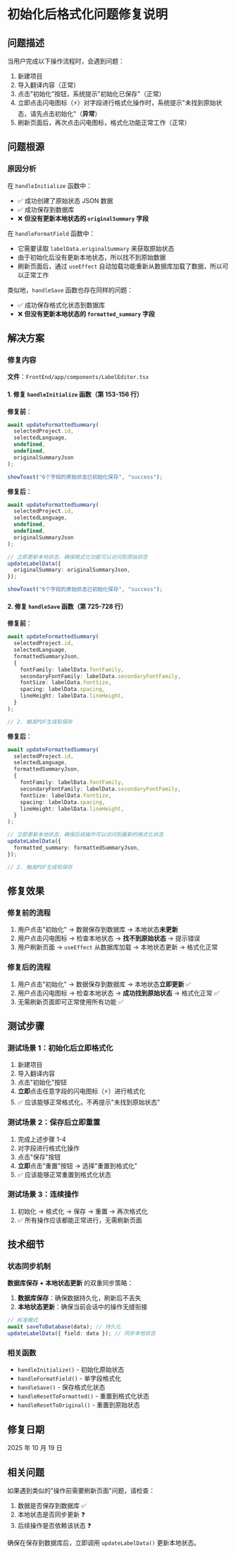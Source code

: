 # 初始化后格式化问题修复说明

## 问题描述

当用户完成以下操作流程时，会遇到问题：

1. 新建项目
2. 导入翻译内容（正常）
3. 点击"初始化"按钮，系统提示"初始化已保存"（正常）
4. 立即点击闪电图标（⚡）对字段进行格式化操作时，系统提示"未找到原始状态，请先点击初始化"（**异常**）
5. 刷新页面后，再次点击闪电图标，格式化功能正常工作（正常）

## 问题根源

### 原因分析

在 `handleInitialize` 函数中：

- ✅ 成功创建了原始状态 JSON 数据
- ✅ 成功保存到数据库
- ❌ **但没有更新本地状态的 `originalSummary` 字段**

在 `handleFormatField` 函数中：

- 它需要读取 `labelData.originalSummary` 来获取原始状态
- 由于初始化后没有更新本地状态，所以找不到原始数据
- 刷新页面后，通过 `useEffect` 自动加载功能重新从数据库加载了数据，所以可以正常工作

类似地，`handleSave` 函数也存在同样的问题：

- ✅ 成功保存格式化状态到数据库
- ❌ **但没有更新本地状态的 `formatted_summary` 字段**

## 解决方案

### 修复内容

**文件**：`FrontEnd/app/components/LabelEditor.tsx`

#### 1. 修复 `handleInitialize` 函数（第 153-156 行）

**修复前**：

```typescript
await updateFormattedSummary(
  selectedProject.id,
  selectedLanguage,
  undefined,
  undefined,
  originalSummaryJson
);

showToast("6个字段的原始状态已初始化保存", "success");
```

**修复后**：

```typescript
await updateFormattedSummary(
  selectedProject.id,
  selectedLanguage,
  undefined,
  undefined,
  originalSummaryJson
);

// 立即更新本地状态，确保格式化功能可以访问到原始状态
updateLabelData({
  originalSummary: originalSummaryJson,
});

showToast("6个字段的原始状态已初始化保存", "success");
```

#### 2. 修复 `handleSave` 函数（第 725-728 行）

**修复前**：

```typescript
await updateFormattedSummary(
  selectedProject.id,
  selectedLanguage,
  formattedSummaryJson,
  {
    fontFamily: labelData.fontFamily,
    secondaryFontFamily: labelData.secondaryFontFamily,
    fontSize: labelData.fontSize,
    spacing: labelData.spacing,
    lineHeight: labelData.lineHeight,
  }
);

// 2. 触发PDF生成和保存
```

**修复后**：

```typescript
await updateFormattedSummary(
  selectedProject.id,
  selectedLanguage,
  formattedSummaryJson,
  {
    fontFamily: labelData.fontFamily,
    secondaryFontFamily: labelData.secondaryFontFamily,
    fontSize: labelData.fontSize,
    spacing: labelData.spacing,
    lineHeight: labelData.lineHeight,
  }
);

// 立即更新本地状态，确保后续操作可以访问到最新的格式化状态
updateLabelData({
  formatted_summary: formattedSummaryJson,
});

// 2. 触发PDF生成和保存
```

## 修复效果

### 修复前的流程

1. 用户点击"初始化" → 数据保存到数据库 → 本地状态**未更新**
2. 用户点击闪电图标 → 检查本地状态 → **找不到原始状态** → 提示错误
3. 用户刷新页面 → `useEffect` 从数据库加载 → 本地状态更新 → 格式化正常

### 修复后的流程

1. 用户点击"初始化" → 数据保存到数据库 → 本地状态**立即更新** ✅
2. 用户点击闪电图标 → 检查本地状态 → **成功找到原始状态** → 格式化正常 ✅
3. 无需刷新页面即可正常使用所有功能 ✅

## 测试步骤

### 测试场景 1：初始化后立即格式化

1. 新建项目
2. 导入翻译内容
3. 点击"初始化"按钮
4. **立即**点击任意字段的闪电图标（⚡）进行格式化
5. ✅ 应该能够正常格式化，不再提示"未找到原始状态"

### 测试场景 2：保存后立即重置

1. 完成上述步骤 1-4
2. 对字段进行格式化操作
3. 点击"保存"按钮
4. **立即**点击"重置"按钮 → 选择"重置到格式化"
5. ✅ 应该能够正常重置到格式化状态

### 测试场景 3：连续操作

1. 初始化 → 格式化 → 保存 → 重置 → 再次格式化
2. ✅ 所有操作应该都能正常进行，无需刷新页面

## 技术细节

### 状态同步机制

**数据库保存 + 本地状态更新** 的双重同步策略：

1. **数据库保存**：确保数据持久化，刷新后不丢失
2. **本地状态更新**：确保当前会话中的操作无缝衔接

```typescript
// 标准模式
await saveToDatabase(data); // 持久化
updateLabelData({ field: data }); // 同步本地状态
```

### 相关函数

- `handleInitialize()` - 初始化原始状态
- `handleFormatField()` - 单字段格式化
- `handleSave()` - 保存格式化状态
- `handleResetToFormatted()` - 重置到格式化状态
- `handleResetToOriginal()` - 重置到原始状态

## 修复日期

2025 年 10 月 19 日

## 相关问题

如果遇到类似的"操作前需要刷新页面"问题，请检查：

1. 数据是否保存到数据库 ✅
2. 本地状态是否同步更新 ❓
3. 后续操作是否依赖该状态 ❓

确保在保存到数据库后，立即调用 `updateLabelData()` 更新本地状态。
